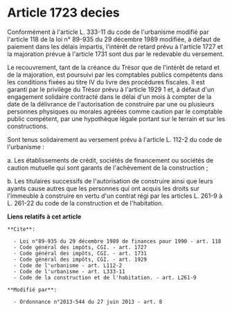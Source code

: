 # Article 1723 decies

Conformément à l'article L. 333-11 du code de l'urbanisme modifié par l'article 118 de la loi n° 89-935 du 29 décembre 1989
modifiée, à défaut de paiement dans les délais impartis, l'intérêt de retard prévu à l'article 1727 et la majoration prévue à
l'article 1731 sont dus par le redevable du versement. 

Le recouvrement, tant de la créance du Trésor que de l'intérêt de retard et de la majoration, est poursuivi par les
comptables publics compétents dans les conditions fixées au titre IV du livre des procédures fiscales. Il est garanti par le
privilège du Trésor prévu à l'article 1929 1 et, à défaut d'un engagement solidaire contracté dans le délai d'un mois à
compter de la date de la délivrance de l'autorisation de construire par une ou plusieurs personnes physiques ou morales
agréées comme caution par le comptable public compétent, par une hypothèque légale portant sur le terrain et sur les
constructions. 

Sont tenus solidairement au versement prévu à l'article L. 112-2 du code de l'urbanisme : 

a. Les établissements de crédit, sociétés de financement ou sociétés de caution mutuelle qui sont garants de l'achèvement de
la construction ; 

b. Les titulaires successifs de l'autorisation de construire ainsi que leurs ayants cause autres que les personnes qui ont
acquis les droits sur l'immeuble à construire en vertu d'un contrat régi par les articles L. 261-9 à L. 261-22 du code de la
construction et de l'habitation.

**Liens relatifs à cet article**

	**Cite**:

	  - Loi n°89-935 du 29 décembre 1989 de finances pour 1990 - art. 118
	  - Code général des impôts, CGI. - art. 1727
	  - Code général des impôts, CGI. - art. 1731
	  - Code général des impôts, CGI. - art. 1929
	  - Code de l'urbanisme - art. L112-2
	  - Code de l'urbanisme - art. L333-11
	  - Code de la construction et de l'habitation. - art. L261-9

	**Modifié par**:

	  - Ordonnance n°2013-544 du 27 juin 2013 - art. 8
